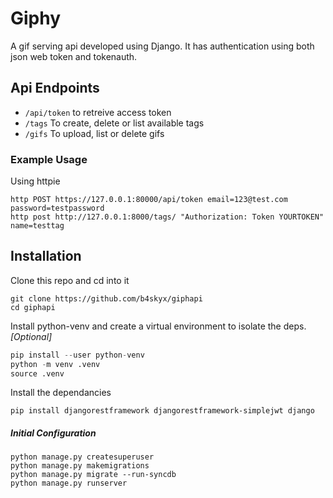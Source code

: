 # Giphy

A gif serving api developed using Django. It has authentication using both json web token and tokenauth.


## Api Endpoints

- `/api/token` to retreive access token
- `/tags` To create, delete or list available tags
- `/gifs` To upload, list or delete gifs

### Example Usage

Using httpie
```
http POST https://127.0.0.1:80000/api/token email=123@test.com password=testpassword
http post http://127.0.0.1:8000/tags/ "Authorization: Token YOURTOKEN" name=testtag
```

## Installation

Clone this repo and cd into it
```
git clone https://github.com/b4skyx/giphapi
cd giphapi
```


Install python-venv and create a virtual environment to isolate the deps. *[Optional]*
```python
pip install --user python-venv
python -m venv .venv
source .venv
```

Install the dependancies
```
pip install djangorestframework djangorestframework-simplejwt django
```

##### Initial Configuration

```
python manage.py createsuperuser
python manage.py makemigrations
python manage.py migrate --run-syncdb
python manage.py runserver
```
